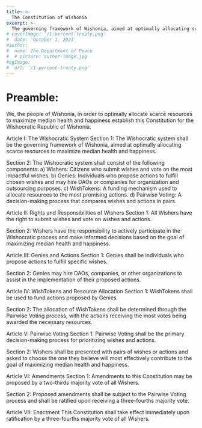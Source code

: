 ```yaml
---
title: >-
  The Constitution of Wishonia
excerpt: >-
  The governing framework of Wishonia, aimed at optimally allocating scarce resources to maximize median health and happiness.
# coverImage: '/1-percent-treaty.png'
#  date: 'October 1, 2021'
#author:
#  name: The Department of Peace
#  # picture: author-image.jpg
#ogImage:
#  url: '/1-percent-treaty.png'
---
```



# Preamble:
We, the people of Wishonia, in order to optimally allocate scarce resources to maximize median health and happiness establish this Constitution for the Wishocratic Republic of Wishonia.

Article I: The Wishocratic System
Section 1: The Wishocratic system shall be the governing framework of Wishonia, aimed at optimally allocating scarce resources to maximize median health and happiness.

Section 2: The Wishocratic system shall consist of the following components:
a) Wishers: Citizens who submit wishes and vote on the most impactful wishes.
b) Genies: Individuals who propose actions to fulfill chosen wishes and may hire DAOs or companies for organization and outsourcing purposes.
c) WishTokens: A funding mechanism used to allocate resources to the most promising actions.
d) Pairwise Voting: A decision-making process that compares wishes and actions in pairs.

Article II: Rights and Responsibilities of Wishers
Section 1: All Wishers have the right to submit wishes and vote on wishes and actions.

Section 2: Wishers have the responsibility to actively participate in the Wishocratic process and make informed decisions based on the goal of maximizing median health and happiness.

Article III: Genies and Actions
Section 1: Genies shall be individuals who propose actions to fulfill specific wishes.

Section 2: Genies may hire DAOs, companies, or other organizations to assist in the implementation of their proposed actions.

Article IV: WishTokens and Resource Allocation
Section 1: WishTokens shall be used to fund actions proposed by Genies.

Section 2: The allocation of WishTokens shall be determined through the Pairwise Voting process, with the actions receiving the most votes being awarded the necessary resources.

Article V: Pairwise Voting
Section 1: Pairwise Voting shall be the primary decision-making process for prioritizing wishes and actions.

Section 2: Wishers shall be presented with pairs of wishes or actions and asked to choose the one they believe will most effectively contribute to the goal of maximizing median health and happiness.

Article VI: Amendments
Section 1: Amendments to this Constitution may be proposed by a two-thirds majority vote of all Wishers.

Section 2: Proposed amendments shall be subject to the Pairwise Voting process and shall be ratified upon receiving a three-fourths majority vote.

Article VII: Enactment
This Constitution shall take effect immediately upon ratification by a three-fourths majority vote of all Wishers.